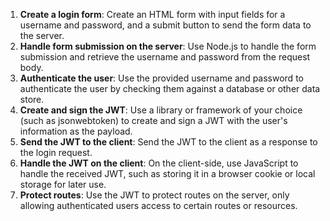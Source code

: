 1. **Create a login form**: Create an HTML form with input fields for a username and password, and a submit button to send the form data to the server.
2. **Handle form submission on the server**: Use Node.js to handle the form submission and retrieve the username and password from the request body.
3. **Authenticate the user**: Use the provided username and password to authenticate the user by checking them against a database or other data store.
4. **Create and sign the JWT**: Use a library or framework of your choice (such as jsonwebtoken) to create and sign a JWT with the user's information as the payload.
5. **Send the JWT to the client**: Send the JWT to the client as a response to the login request.
6. **Handle the JWT on the client**: On the client-side, use JavaScript to handle the received JWT, such as storing it in a browser cookie or local storage for later use.
7. **Protect routes**: Use the JWT to protect routes on the server, only allowing authenticated users access to certain routes or resources.
